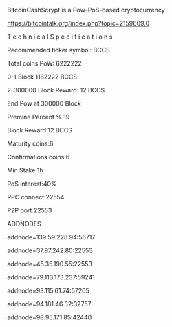 

BitcoinCashScrypt is a Pow-PoS-based cryptocurrency

https://bitcointalk.org/index.php?topic=2159609.0

T e c h n i c a l   S p e c i f i c a t i o n s

Recommended ticker symbol: BCCS

Total coins PoW: 6222222

0-1 Block 1182222 BCCS

2-300000 Block Reward: 12 BCCS

End Pow at 300000 Block

Premine Percent % 19 

Block Reward:12 BCCS

Maturity coins:6

Confirmations coins:6

Min.Stake:1h

PoS interest:40%

RPC connect:22554

P2P port:22553

ADDNODES

addnode=139.59.228.94:56717

addnode=37.97.242.80:22553

addnode=45.35.190.55:22553

addnode=79.113.173.237:59241

addnode=93.115.61.74:57205

addnode=94.181.46.32:32757

addnode=98.95.171.85:42440